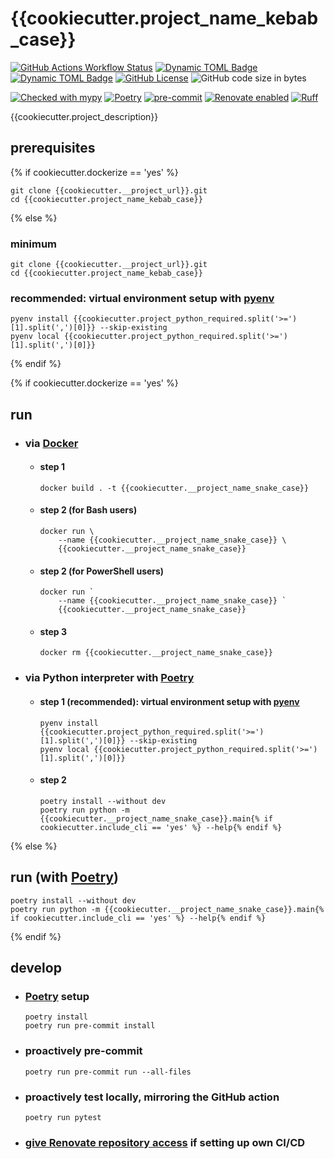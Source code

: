 # {{cookiecutter.project_name_kebab_case}}

[![GitHub Actions Workflow Status](https://img.shields.io/github/actions/workflow/status/atloo1/{{cookiecutter.project_name_kebab_case}}/ci.yaml)](https://github.com/atloo1/{{cookiecutter.project_name_kebab_case}}/actions/workflows/ci.yaml?query=branch%3Amain)
[![Dynamic TOML Badge](https://img.shields.io/badge/dynamic/toml?url=https%3A%2F%2Fraw.githubusercontent.com%2Fatloo1%2F{{cookiecutter.project_name_kebab_case}}%2Frefs%2Fheads%2Fmain%2Fpyproject.toml&query=%24.tool.poetry.dependencies.python&label=python)](https://github.com/atloo1/{{cookiecutter.project_name_kebab_case}}/blob/main/pyproject.toml)
[![Dynamic TOML Badge](https://img.shields.io/badge/dynamic/toml?url=https%3A%2F%2Fraw.githubusercontent.com%2Fatloo1%2F{{cookiecutter.project_name_kebab_case}}%2Frefs%2Fheads%2Fmain%2Fpyproject.toml&query=%24.tool.poetry.version&label=version)](https://github.com/atloo1/{{cookiecutter.project_name_kebab_case}}/blob/main/pyproject.toml)
[![GitHub License](https://img.shields.io/github/license/atloo1/{{cookiecutter.project_name_kebab_case}})](https://github.com/atloo1/{{cookiecutter.project_name_kebab_case}}/blob/main/LICENSE)
![GitHub code size in bytes](https://img.shields.io/github/languages/code-size/atloo1/{{cookiecutter.project_name_kebab_case}})

[![Checked with mypy](https://www.mypy-lang.org/static/mypy_badge.svg)](https://mypy-lang.org/)
[![Poetry](https://img.shields.io/endpoint?url=https://python-poetry.org/badge/v0.json)](https://python-poetry.org/)
[![pre-commit](https://img.shields.io/badge/pre--commit-enabled-brightgreen?logo=pre-commit&logoColor=white)](https://github.com/pre-commit/pre-commit)
[![Renovate enabled](https://img.shields.io/badge/renovate-enabled-brightgreen.svg)](https://renovatebot.com/)
[![Ruff](https://img.shields.io/endpoint?url=https://raw.githubusercontent.com/astral-sh/ruff/main/assets/badge/v2.json)](https://github.com/astral-sh/ruff)

{{cookiecutter.project_description}}

## prerequisites

{% if cookiecutter.dockerize == 'yes' %}

```
git clone {{cookiecutter.__project_url}}.git
cd {{cookiecutter.project_name_kebab_case}}
```

{% else %}

### minimum

```
git clone {{cookiecutter.__project_url}}.git
cd {{cookiecutter.project_name_kebab_case}}
```

### recommended: virtual environment setup with [pyenv](https://github.com/pyenv/pyenv?tab=readme-ov-file#installation)

```
pyenv install {{cookiecutter.project_python_required.split('>=')[1].split(',')[0]}} --skip-existing
pyenv local {{cookiecutter.project_python_required.split('>=')[1].split(',')[0]}}
```

{% endif %}

{% if cookiecutter.dockerize == 'yes' %}

## run

- ### via [Docker](https://docs.docker.com/get-started/get-docker/)

    - #### step 1

        ```
        docker build . -t {{cookiecutter.__project_name_snake_case}}
        ```

    - #### step 2 (for Bash users)

        ```
        docker run \
            --name {{cookiecutter.__project_name_snake_case}} \
            {{cookiecutter.__project_name_snake_case}}
        ```

    - #### step 2 (for PowerShell users)

        ```
        docker run `
            --name {{cookiecutter.__project_name_snake_case}} `
            {{cookiecutter.__project_name_snake_case}}
        ```

    - #### step 3

        ```
        docker rm {{cookiecutter.__project_name_snake_case}}
        ```

- ### via Python interpreter with [Poetry](https://python-poetry.org/docs/#installing-with-pipx)

    - #### step 1 (recommended): virtual environment setup with [pyenv](https://github.com/pyenv/pyenv?tab=readme-ov-file#installation)

        ```
        pyenv install {{cookiecutter.project_python_required.split('>=')[1].split(',')[0]}} --skip-existing
        pyenv local {{cookiecutter.project_python_required.split('>=')[1].split(',')[0]}}
        ```

    - #### step 2

        ```
        poetry install --without dev
        poetry run python -m {{cookiecutter.__project_name_snake_case}}.main{% if cookiecutter.include_cli == 'yes' %} --help{% endif %}
        ```

{% else %}

## run (with [Poetry](https://python-poetry.org/docs/#installing-with-pipx))

```
poetry install --without dev
poetry run python -m {{cookiecutter.__project_name_snake_case}}.main{% if cookiecutter.include_cli == 'yes' %} --help{% endif %}
```

{% endif %}

## develop

- ### [Poetry](https://python-poetry.org/docs/#installing-with-pipx) setup

    ```
    poetry install
    poetry run pre-commit install
    ```

- ### proactively pre-commit

    ```
    poetry run pre-commit run --all-files
    ```

- ### proactively test locally, mirroring the GitHub action

    ```
    poetry run pytest
    ```

- ### [give Renovate repository access](https://github.com/apps/renovate) if setting up own CI/CD
